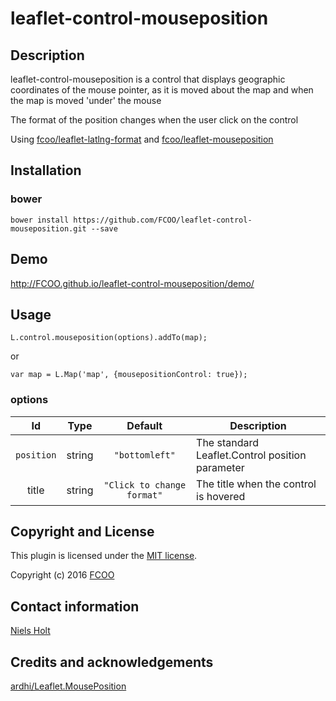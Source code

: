 # leaflet-control-mouseposition
>


## Description

leaflet-control-mouseposition is a control that displays geographic coordinates of the mouse pointer, as it is moved about the map and when the map is moved 'under' the mouse

The format of the position changes when the user click on the control

Using [fcoo/leaflet-latlng-format](https://github.com/FCOO/leaflet-latlng-format) and [fcoo/leaflet-mouseposition](https://github.com/FCOO/leaflet-mouseposition)



## Installation
### bower
`bower install https://github.com/FCOO/leaflet-control-mouseposition.git --save`

## Demo
http://FCOO.github.io/leaflet-control-mouseposition/demo/ 

## Usage
	L.control.mouseposition(options).addTo(map);
or

	var map = L.Map('map', {mousepositionControl: true});


### options
| Id | Type | Default | Description |
| :--: | :--: | :-----: | --- |
| `position` | string | `"bottomleft"` |  The standard Leaflet.Control position parameter |
| title | string | `"Click to change format"` | The title when the control is hovered |




## Copyright and License
This plugin is licensed under the [MIT license](https://github.com/FCOO/leaflet-control-mouseposition/LICENSE).

Copyright (c) 2016 [FCOO](https://github.com/FCOO)

## Contact information

[Niels Holt](https://github.com/NielsHolt)


## Credits and acknowledgements

[ardhi/Leaflet.MousePosition](https://github.com/ardhi/Leaflet.MousePosition)